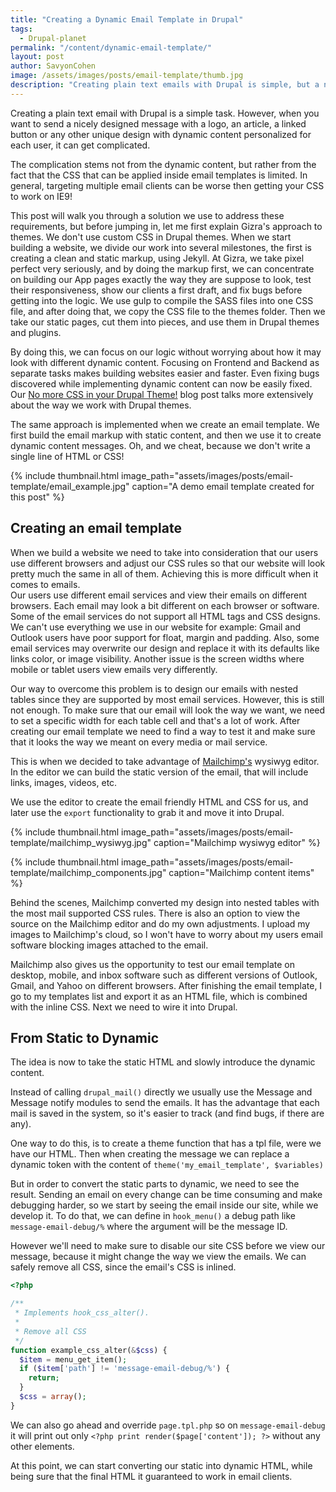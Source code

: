 ```yaml
---
title: "Creating a Dynamic Email Template in Drupal"
tags:
  - Drupal-planet
permalink: "/content/dynamic-email-template/"
layout: post
author: SavyonCohen
image: /assets/images/posts/email-template/thumb.jpg
description: "Creating plain text emails with Drupal is simple, but a nicely designed message with unique design and dynamic content, can get complicated. This post explains how to make beautiful, dynamic emails using Drupal."
---
```




Creating a plain text email with Drupal is a simple task. However, when you want to send a nicely designed message with a logo, an article, a linked button or any other unique design with dynamic content personalized for each user, it can get complicated.

The complication stems not from the dynamic content, but rather from the fact that the CSS that can be applied inside email templates is limited. In general, targeting multiple email clients can be worse then getting your CSS to work on IE9!

This post will walk you through a solution we use to address these requirements, but before jumping in, let me first explain Gizra's approach to themes. We don't use custom CSS in Drupal themes. When we start building a website, we divide our work into several milestones, the first is creating a clean and static markup, using Jekyll. At Gizra, we take pixel perfect very seriously, and by doing the markup first, we can concentrate on building our App pages exactly the way they are suppose to look, test their responsiveness, show our clients a first draft, and fix bugs before getting into the logic. We use gulp to compile the SASS files into one CSS file, and after doing that, we copy the CSS file to the themes folder. Then we take our static pages, cut them into pieces, and use them in Drupal themes and plugins.


By doing this, we can focus on our logic without worrying about how it may look with different dynamic content. Focusing on Frontend and Backend as separate tasks makes building websites easier and faster. Even fixing bugs discovered while implementing dynamic content can now be easily fixed. Our
[No more CSS in your Drupal Theme!](http://www.gizra.com/content/custom-css-as-contrib-with-jekyll/) blog post talks more extensively about the way we work with Drupal themes.

The same approach is implemented when we create an email template. We first build the email markup with static content, and then we use it to create dynamic content messages. Oh, and we cheat, because we don't write a single line of HTML or CSS!

{% include thumbnail.html  image_path="assets/images/posts/email-template/email_example.jpg" caption="A demo email template created for this post" %}

<!-- more -->

## Creating an email template

When we build a website we need to take into consideration that our users use different browsers and adjust our CSS rules so that our website will look pretty much the same in all of them. Achieving this is more difficult when it comes to emails.  
Our users use different email services and view their emails on different browsers. Each email may look a bit different on each browser or software. Some of the email services do not support all HTML tags and CSS designs. We can't use everything we use in our website for example: Gmail and Outlook users have poor support for float, margin and padding. Also, some email services may overwrite our design and replace it with its defaults like links color, or image visibility. Another issue is the screen widths where mobile or tablet users view emails very differently.


Our way to overcome this problem is to design our emails with nested tables since they are supported by most email services. However, this is still not enough. To make sure that our email will look the way we want, we need to set a specific width for each table cell and that's a lot of work. After creating our email template we need to find a way to test it and make sure that it looks the way we meant on every media or mail service.

This is when we decided to take advantage of [Mailchimp's](https://mailchimp.com/) wysiwyg editor. In the editor we can build the static version of the email, that will include links, images, videos, etc.

We use the editor to create the email friendly HTML and CSS for us, and later use the `export` functionality to grab it and move it into Drupal.

{% include thumbnail.html  image_path="assets/images/posts/email-template/mailchimp_wysiwyg.jpg" caption="Mailchimp wysiwyg editor" %}


{% include thumbnail.html image_path="assets/images/posts/email-template/mailchimp_components.jpg" caption="Mailchimp content items" %}

Behind the scenes, Mailchimp converted my design into nested tables with the most mail supported CSS rules. There is also an option to view the source on the Mailchimp editor and do my own adjustments.
I upload my images to Mailchimp's cloud, so I won't have to worry about my users email software blocking images attached to the email.

Mailchimp also gives us the opportunity to test our email template on desktop, mobile, and inbox software such as different versions of Outlook, Gmail, and Yahoo on different browsers.
After finishing the email template, I go to my templates list and export it as an HTML file, which is combined with the inline CSS. Next we need to wire it into Drupal.

## From Static to Dynamic

The idea is now to take the static HTML and slowly introduce the dynamic content.

Instead of calling `drupal_mail()` directly we usually use the Message and Message notify modules to send the emails. It has the advantage that each mail is saved in the system, so it's easier to track (and find bugs, if there are any).

One way to do this, is to create a theme function that has a tpl file, were we have our HTML. Then when creating the message we can replace a dynamic token with the content of `theme('my_email_template', $variables)`

But in order to convert the static parts to dynamic, we need to see the result. Sending an email on every change can be time consuming and make debugging harder, so we start by seeing the email inside our site, while we develop it. To do that, we can define in `hook_menu()` a debug path like `message-email-debug/%` where the argument will be the message ID.  

However we'll need to make sure to disable our site CSS before we view our message, because it might change the way we view the emails. We can safely remove all CSS, since the email's CSS is inlined.

```php
<?php

/**
 * Implements hook_css_alter().
 *
 * Remove all CSS
 */
function example_css_alter(&$css) {
  $item = menu_get_item();
  if ($item['path'] != 'message-email-debug/%') {
    return;
  }
  $css = array();
}
```

We can also go ahead and override `page.tpl.php` so on `message-email-debug` it will print out only `<?php print render($page['content']); ?>` without any other elements.

At this point, we can start converting our static into dynamic HTML, while being sure that the final HTML it guaranteed to work in email clients.

